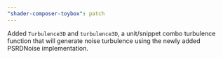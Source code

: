 ```yaml
---
"shader-composer-toybox": patch
---
```


Added `Turbulence3D` and `turbulence3D`, a unit/snippet combo turbulence function that will generate noise turbulence using the newly added PSRDNoise implementation.

